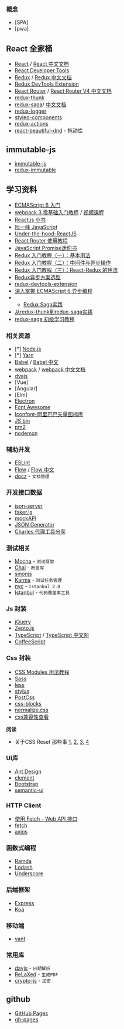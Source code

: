 
### 概念

* [SPA]
* [pwa]




## React 全家桶

* [React](https://reactjs.org/) / [React 中文文档](https://doc.react-china.org/)
* [React Developer Tools](https://chrome.google.com/webstore/detail/react-developer-tools/fmkadmapgofadopljbjfkapdkoienihi)
* [Redux](https://redux.js.org/) / [Redux 中文文档](http://cn.redux.js.org/)
* [Redux DevTools Extension](http://extension.remotedev.io/)
* [React Router](https://github.com/ReactTraining/react-router) / [React Router V4 中文文档](http://reacttraining.cn)
* [redux-thunk](https://github.com/reduxjs/redux-thunk)
* [redux-saga](https://github.com/redux-saga/redux-saga)/ [中文文档](https://redux-saga-in-chinese.js.org/)
* [redux-logger](https://github.com/evgenyrodionov/redux-logger)
* [styled-components](https://github.com/styled-components/styled-components)
* [redux-actions](https://github.com/redux-utilities/redux-actions)
* [react-beautiful-dnd](https://github.com/atlassian/react-beautiful-dnd) - 拖动库



## immutable-js

* [immutable-js](https://facebook.github.io/immutable-js/)
* [redux-immutable](https://github.com/gajus/redux-immutable)

## 学习资料

* [ECMAScript 6 入门](http://es6.ruanyifeng.com/)
* [webpack 3 零基础入门教程](https://love2.io/@hfpp2012/doc/webpack-tutorial) / [视频课程](https://www.rails365.net/playlists/webpack-3-ling-ji-chu-ru-men-shi-pin-jiao-cheng)
* [React.js 小书](http://huziketang.mangojuice.top/books/react/)
* [阮一峰 JavaScript](http://www.ruanyifeng.com/blog/javascript/)
* [Under-the-hood-ReactJS](https://github.com/Bogdan-Lyashenko/Under-the-hood-ReactJS)
* [React Router 使用教程](http://www.ruanyifeng.com/blog/2016/05/react_router.html)
* [JavaScript Promise迷你书](http://liubin.org/promises-book/)
* [Redux 入门教程（一）：基本用法](http://www.ruanyifeng.com/blog/2016/09/redux_tutorial_part_one_basic_usages.html)
* [Redux 入门教程（二）：中间件与异步操作](http://www.ruanyifeng.com/blog/2016/09/redux_tutorial_part_two_async_operations.html)
* [Redux 入门教程（三）：React-Redux 的用法](http://www.ruanyifeng.com/blog/2016/09/redux_tutorial_part_three_react-redux.html)
* [Redux异步方案选型](https://segmentfault.com/a/1190000007248878)
* [redux-devtools-extension](https://github.com/zalmoxisus/redux-devtools-extension)
* [深入掌握 ECMAScript 6 异步编程](http://www.ruanyifeng.com/blog/2015/04/generator.html)
* * [Redux Saga实践](http://yanqiw.github.io/react/2017/03/05/redux-saga.html)
* [从redux-thunk到redux-saga实践](https://github.com/Pines-Cheng/blog/issues/9)
* [redux-saga 初级学习教程](https://www.jianshu.com/p/f3c7594c4fb4)




### 相关资源

* [*] [Node.js](https://nodejs.org/)
* [*] [Yarn](https://yarnpkg.com/lang/en/)
* [Babel](https://babeljs.io/) / [Babel 中文](https://www.babeljs.cn/)
* [webpack](https://webpack.js.org/) / [webpack 中文文档](https://webpack.docschina.org/)
* [dvajs](https://dvajs.com/)
* [Vue]
* [Angular]
* [Elm]
* [Electron](https://electronjs.org/)
* [Font Awesome](https://fontawesome.com/)
* [Iconfont-阿里巴巴矢量图标库](http://www.iconfont.cn/)
* [JS bin](http://jsbin.com/)
* [pm2](http://pm2.keymetrics.io/)
* [nodemon](https://github.com/remy/nodemon)



### 辅助开发


* [ESLint](https://eslint.org/)
* [Flow](https://flow.org/en/) / [Flow 中文](https://zhenyong.github.io/flowtype/)
* [docz](https://github.com/pedronauck/docz) - `文档管理`



### 开发接口数据

* [json-server](https://github.com/typicode/json-server)
* [faker.js](https://github.com/marak/Faker.js/)
* [mockAPI](http://www.mockapi.io/)
* [JSON Generator](https://www.json-generator.com/)
* [Charles 代理工具分享](https://github.com/gzrichard/charles-share)


### 测试相关

* [Mocha](https://mochajs.org/) - `测试框架`
* [Chai](http://www.chaijs.com/) - `断言库`
* [sinonjs](http://sinonjs.org/)
* [Karma](http://karma-runner.github.io/2.0/index.html) - `测试任务管理`
* [nyc](https://istanbul.js.org/) - `Istanbul 2.0`
* [Istanbul](https://istanbul.js.org/) - `代码覆盖率工具`




### Js 封装

* [jQuery](https://jquery.com/)
* [Zepto.js](http://zeptojs.com/)
* [TypeScript](https://www.typescriptlang.org/) / [TypeScript 中文网](https://www.tslang.cn/)
* [CoffeeScript](https://coffeescript.org/)


### Css 封装

* [CSS Modules 用法教程](http://www.ruanyifeng.com/blog/2016/06/css_modules.html)
* [Sass](https://sass-lang.com/)
* [less](http://lesscss.org/)
* [stylus](http://stylus-lang.com/)
* [PostCss](https://postcss.org/)
* [css-blocks](https://github.com/linkedin/css-blocks)
* [normalize.css](https://github.com/necolas/normalize.css/)
* [css兼容性查看](https://caniuse.com/)

**阅读**

*  关于CSS Reset 那些事 [1](https://segmentfault.com/a/1190000003021766), [2](https://segmentfault.com/a/1190000003025718), [3](https://segmentfault.com/a/1190000003028985), [4](https://segmentfault.com/a/1190000003055238)





### Ui库

* [Ant Design](https://ant.design/index-cn)
* [element](http://element.eleme.io/)
* [Bootstrap](https://getbootstrap.com/)
* [semantic-ui](https://semantic-ui.com/)


### HTTP Client

* [使用 Fetch - Web API 接口](https://developer.mozilla.org/zh-CN/docs/Web/API/Fetch_API/Using_Fetch)
* [fetch](https://github.com/github/fetch)
* [axios](https://github.com/axios/axios)


### 函数式编程

* [Ramda](https://ramdajs.com/)
* [Lodash](https://lodash.com/)
* [Underscore](https://underscorejs.org/)


### 后端框架

* [Express](http://expressjs.com/)
* [Koa](https://koajs.com/)


### 移动端

* [vant](https://github.com/youzan/vant)



### 常用库

* [dayjs](https://github.com/iamkun/dayjs) - `日期解析`
* [ReLaXed](https://github.com/RelaxedJS/ReLaXed) - `生成PDF`
* [crypto-js](https://github.com/brix/crypto-js) - `加密`


## github

* [GitHub Pages](https://pages.github.com/)
* [gh-pages](https://github.com/tschaub/gh-pages)





